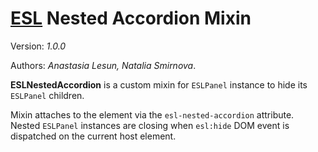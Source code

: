 # [ESL](../../../) Nested Accordion Mixin

Version: *1.0.0*

Authors: *Anastasia Lesun, Natalia Smirnova*.

<a name="intro"></a>

**ESLNestedAccordion** is a custom mixin for `ESLPanel` instance to hide its `ESLPanel` children.

Mixin attaches to the element via the `esl-nested-accordion` attribute.
Nested `ESLPanel` instances are closing when `esl:hide` DOM event is dispatched on the current host element.
